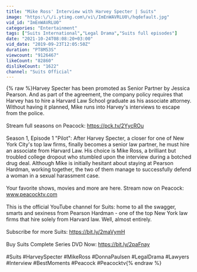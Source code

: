 ```yaml
---
title: "Mike Ross' Interview with Harvey Specter | Suits"
image: "https:\/\/i.ytimg.com\/vi\/ImEnWAVRLU0\/hqdefault.jpg"
vid_id: "ImEnWAVRLU0"
categories: "Entertainment"
tags: ["Suits International","Legal Drama","Suits full episodes"]
date: "2021-10-24T08:08:20+03:00"
vid_date: "2019-09-23T12:05:50Z"
duration: "PT8M53S"
viewcount: "9126467"
likeCount: "82860"
dislikeCount: "1622"
channel: "Suits Official"
---
```

{% raw %}Harvey Specter has been promoted as Senior Partner by Jessica Pearson. And as part of the agreement, the company policy requires that Harvey has to hire a Harvard Law School graduate as his associate attorney. Without having it planned, Mike runs into Harvey's interviews to escape from the police.<br /><br />Stream full seasons on Peacock: <a rel="nofollow" target="blank" href="https://pck.tv/2YycROu">https://pck.tv/2YycROu</a><br /><br />Season 1, Episode 1 &quot;Pilot&quot;: After Harvey Specter, a closer for one of New York City's top law firms, finally becomes a senior law partner, he must hire an associate from Harvard Law. His choice is Mike Ross, a brilliant but troubled college dropout who stumbled upon the interview during a botched drug deal. Although Mike is initially hesitant about staying at Pearson Hardman, working together, the two of them manage to successfully defend a woman in a sexual harassment case.<br /><br />Your favorite shows, movies and more are here. Stream now on Peacock: www.peacocktv.com<br /><br />This is the official YouTube channel for Suits: home to all the swagger, smarts and sexiness from Pearson Hardman - one of the top New York law firms that hire solely from Harvard law. Well, almost entirely. <br /><br />Subscribe for more Suits: <a rel="nofollow" target="blank" href="https://bit.ly/2maVymH">https://bit.ly/2maVymH</a><br /><br />Buy Suits Complete Series DVD Now: <a rel="nofollow" target="blank" href="https://bit.ly/2paFnay">https://bit.ly/2paFnay</a><br /><br />#Suits #HarveySpecter #MikeRoss #DonnaPaulsen #LegalDrama #Lawyers #Interview #BestMoments #Peacock #Peacocktv{% endraw %}

